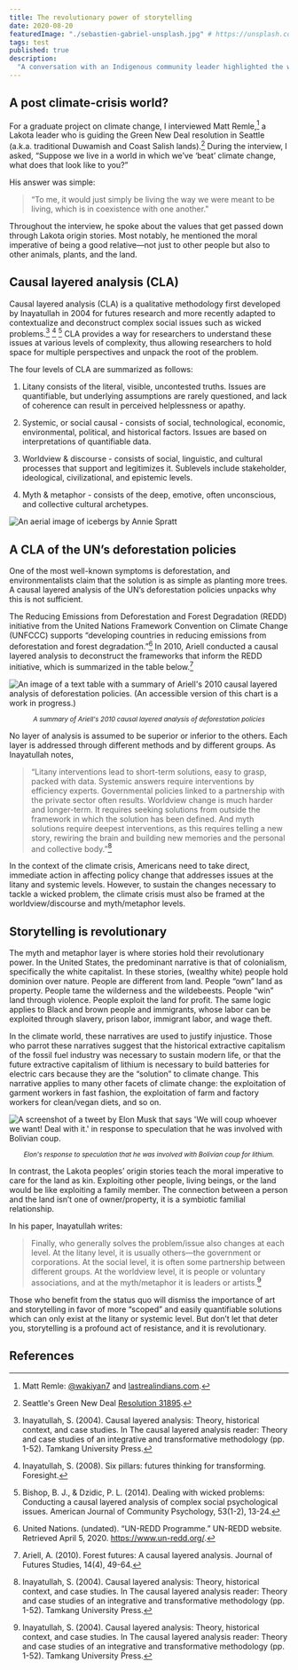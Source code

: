 ```yaml
---
title: The revolutionary power of storytelling
date: 2020-08-20
featuredImage: "./sebastien-gabriel-unsplash.jpg" # https://unsplash.com/photos/TG-Ea4dvDm0
tags: test
published: true
description:
  "A conversation with an Indigenous community leader highlighted the wisdom and revolutionary power of storytelling. Bonus: an academic methodology (causal layered analysis) to stunt on the racists, C-level suits, and/or techno-chauvinists."
---
```


## A post climate-crisis world?

For a graduate project on climate change, I interviewed Matt Remle,[^1] a Lakota leader who is guiding the Green New Deal resolution in Seattle (a.k.a. traditional Duwamish and Coast Salish lands).[^2] During the interview, I asked, “Suppose we live in a world in which we’ve ‘beat’ climate change, what does that look like to you?”

His answer was simple:

> “To me, it would just simply be living the way we were meant to be living, which is in coexistence with one another."

Throughout the interview, he spoke about the values that get passed down through Lakota origin stories. Most notably, he mentioned the moral imperative of being a good relative—not just to other people but also to other animals, plants, and the land. 

## Causal layered analysis (CLA)

Causal layered analysis (CLA) is a qualitative methodology first developed by Inayatullah in 2004 for futures research and more recently adapted to contextualize and deconstruct complex social issues such as wicked problems.[^3] [^4] [^5] CLA provides a way for researchers to understand these issues at various levels of complexity, thus allowing researchers to hold space for multiple perspectives and unpack the root of the problem.

The four levels of CLA are summarized as follows:

1. Litany consists of the literal, visible, uncontested truths. Issues are quantifiable, but underlying assumptions are rarely questioned, and lack of coherence can result in perceived helplessness or apathy.

2. Systemic, or social causal - consists of social, technological, economic, environmental, political, and historical factors. Issues are based on interpretations of quantifiable data.

3. Worldview & discourse - consists of social, linguistic, and cultural processes that support and legitimizes it. Sublevels include stakeholder, ideological, civilizational, and epistemic levels.

4. Myth & metaphor - consists of the deep, emotive, often unconscious, and collective cultural archetypes. 

![An aerial image of icebergs by Annie Spratt](./annie-spratt-unsplash.jpg)

## A CLA of the UN’s deforestation policies

One of the most well-known symptoms is deforestation, and environmentalists claim that the solution is as simple as planting more trees. A causal layered analysis of the UN’s deforestation policies unpacks why this is not sufficient.

The Reducing Emissions from Deforestation and Forest Degradation (REDD) initiative from the United Nations Framework Convention on Climate Change (UNFCCC) supports “developing countries in reducing emissions from deforestation and forest degradation.”[^6] In 2010, Ariell conducted a causal layered analysis to deconstruct the frameworks that inform the REDD initiative, which is summarized in the table below.[^7]

![An image of a text table with a summary of Ariell's 2010 causal layered analysis of deforestation policies. (An accessible version of this chart is a work in progress.)](./cla-deforestation-ariell.png)
<center><small><em>A summary of Ariell's 2010 causal layered analysis of deforestation policies</em></small></center>

No layer of analysis is assumed to be superior or inferior to the others. Each layer is addressed through different methods and by different groups. As Inayatullah notes,

> “Litany interventions lead to short-term solutions, easy to grasp, packed with data. Systemic answers require interventions by efficiency experts. Governmental policies linked to a partnership with the private sector often results. Worldview change is much harder and longer-term. It requires seeking solutions from outside the framework in which the solution has been defined. And myth solutions require deepest interventions, as this requires telling a new story, rewiring the brain and building new memories and the personal and collective body.”[^3]

In the context of the climate crisis, Americans need to take direct, immediate action in affecting policy change that addresses issues at the litany and systemic levels. However, to sustain the changes necessary to tackle a wicked problem, the climate crisis must also be framed at the worldview/discourse and myth/metaphor levels.

## Storytelling is revolutionary

The myth and metaphor layer is where stories hold their revolutionary power. In the United States, the predominant narrative is that of colonialism, specifically the white capitalist. In these stories, (wealthy white) people hold dominion over nature. People are different from land. People “own” land as property. People tame the wilderness and the wildebeests. People “win” land through violence. People exploit the land for profit. The same logic applies to Black and brown people and immigrants, whose labor can be exploited through slavery, prison labor, immigrant labor, and wage theft.

In the climate world, these narratives are used to justify injustice. Those who parrot these narratives suggest that the historical extractive capitalism of the fossil fuel industry was necessary to sustain modern life, or that the future extractive capitalism of lithium is necessary to build batteries for electric cars because they are the “solution” to climate change. This narrative applies to many other facets of climate change: the exploitation of garment workers in fast fashion, the exploitation of farm and factory workers for clean/vegan diets, and so on. 

![A screenshot of a tweet by Elon Musk that says 'We will coup whoever we want! Deal with it.' in response to speculation that he was involved with Bolivian coup.](./elon-coup.png)

<center><small><em>Elon's response to speculation that he was involved with Bolivian coup for lithium.</em></small></center>

In contrast, the Lakota peoples’ origin stories teach the moral imperative to care for the land as kin. Exploiting other people, living beings, or the land would be like exploiting a family member. The connection between a person and the land isn’t one of owner/property, it is a symbiotic familial relationship.

In his paper, Inayatullah writes:

> Finally, who generally solves the problem/issue also changes at each level. At the litany level, it is
usually others—the government or corporations. At the social level, it is often some partnership 
between different groups. At the worldview level, it is people or voluntary associations, and at the
myth/metaphor it is leaders or artists.[^3]

Those who benefit from the status quo will dismiss the importance of art and storytelling in favor of more “scoped” and easily quantifiable solutions which can only exist at the litany or systemic level. But don’t let that deter you, storytelling is a profound act of resistance, and it is revolutionary.


## References

[^1]: Matt Remle: [@wakiyan7](https://twitter.com/wakiyan7) and [lastrealindians.com](https://lastrealindians.com/).

[^2]: Seattle's Green New Deal [Resolution 31895](https://council.seattle.gov/2019/08/12/council-resolves-to-launch-seattles-green-new-deal/).

[^3]: Inayatullah, S. (2004). Causal layered analysis: Theory, historical context, and case studies. In The causal layered analysis reader: Theory and case studies of an integrative and transformative methodology (pp. 1-52). Tamkang University Press.

[^4]: Inayatullah, S. (2008). Six pillars: futures thinking for transforming. Foresight.

[^5]: Bishop, B. J., & Dzidic, P. L. (2014). Dealing with wicked problems: Conducting a causal layered analysis of complex social psychological issues. American Journal of Community Psychology, 53(1-2), 13-24.

[^6]: United Nations. (undated). “UN-REDD Programme.” UN-REDD website. Retrieved April 5, 2020. https://www.un-redd.org/.

[^7]: Ariell, A. (2010). Forest futures: A causal layered analysis. Journal of Futures Studies, 14(4), 49-64.
